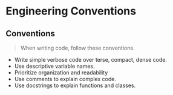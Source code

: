 # Engineering Conventions

## Conventions
> When writing code, follow these conventions.

- Write simple verbose code over terse, compact, dense code.
- Use descriptive variable names.
- Prioritize organization and readability
- Use comments to explain complex code.
- Use docstrings to explain functions and classes.